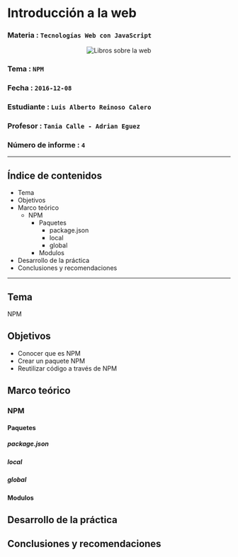 # Introducción a la web

### Materia : `Tecnologías Web con JavaScript`

<p align="center">
<img src="https://openclipart.org/image/300px/svg_to_png/168924/web-books.png&disposition=attachment" alt="Libros sobre la web" title="Libros sobre la web por cliparteles ( https://openclipart.org/user-detail/cliparteles)" />
</p>

### Tema : `NPM`
### Fecha : `2016-12-08`
### Estudiante : `Luis Alberto Reinoso Calero`
### Profesor : `Tania Calle - Adrian Eguez`
### Número de informe : `4`

---
## Índice de contenidos
- Tema
- Objetivos
- Marco teórico
  - NPM
    - Paquetes
      - package.json
      - local
      - global
    - Modulos
- Desarrollo de la práctica
- Conclusiones y recomendaciones
---
## Tema
NPM

## Objetivos
- Conocer que es NPM
- Crear un paquete NPM
- Reutilizar código a través de NPM

## Marco teórico
### NPM
#### Paquetes
##### package.json
##### local
##### global
#### Modulos
## Desarrollo de la práctica
## Conclusiones y recomendaciones
